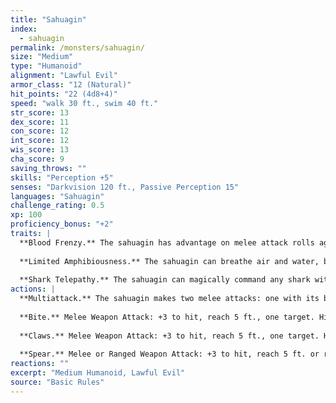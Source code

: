 ```yaml
---
title: "Sahuagin"
index:
  - sahuagin
permalink: /monsters/sahuagin/
size: "Medium"
type: "Humanoid"
alignment: "Lawful Evil"
armor_class: "12 (Natural)"
hit_points: "22 (4d8+4)"
speed: "walk 30 ft., swim 40 ft."
str_score: 13
dex_score: 11
con_score: 12
int_score: 12
wis_score: 13
cha_score: 9
saving_throws: ""
skills: "Perception +5"
senses: "Darkvision 120 ft., Passive Perception 15"
languages: "Sahuagin"
challenge_rating: 0.5
xp: 100
proficiency_bonus: "+2"
traits: |
  **Blood Frenzy.** The sahuagin has advantage on melee attack rolls against any creature that doesn't have all its hit points.
  
  **Limited Amphibiousness.** The sahuagin can breathe air and water, but it needs to be submerged at least once every 4 hours to avoid suffocating.
  
  **Shark Telepathy.** The sahuagin can magically command any shark within 120 feet of it, using a limited telepathy.
actions: |
  **Multiattack.** The sahuagin makes two melee attacks: one with its bite and one with its claws or spear.
  
  **Bite.** Melee Weapon Attack: +3 to hit, reach 5 ft., one target. Hit: 3 (1d4 + 1) piercing damage.
  
  **Claws.** Melee Weapon Attack: +3 to hit, reach 5 ft., one target. Hit: 3 (1d4 + 1) slashing damage.
  
  **Spear.** Melee or Ranged Weapon Attack: +3 to hit, reach 5 ft. or range 20/60 ft., one target. Hit: 4 (1d6 + 1) piercing damage, or 5 (1d8 + 1) piercing damage if used with two hands to make a melee attack.
reactions: ""
excerpt: "Medium Humanoid, Lawful Evil"
source: "Basic Rules"
---
```

